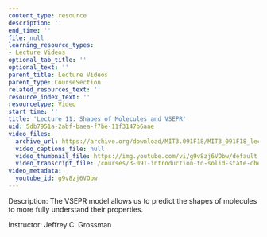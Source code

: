 ```yaml
---
content_type: resource
description: ''
end_time: ''
file: null
learning_resource_types:
- Lecture Videos
optional_tab_title: ''
optional_text: ''
parent_title: Lecture Videos
parent_type: CourseSection
related_resources_text: ''
resource_index_text: ''
resourcetype: Video
start_time: ''
title: 'Lecture 11: Shapes of Molecules and VSEPR'
uid: 5db7951a-2abf-baea-f7be-11f3147b6aae
video_files:
  archive_url: https://archive.org/download/MIT3.091F18/MIT3_091F18_lec11_300k.mp4
  video_captions_file: null
  video_thumbnail_file: https://img.youtube.com/vi/g9v8zj6VObw/default.jpg
  video_transcript_file: /courses/3-091-introduction-to-solid-state-chemistry-fall-2018/0ae4ff2a1eedb0775e07192b5241485c_g9v8zj6VObw.pdf
video_metadata:
  youtube_id: g9v8zj6VObw
---
```


Description: The VSEPR model allows us to predict the shapes of molecules to more fully understand their properties.

Instructor: Jeffrey C. Grossman



